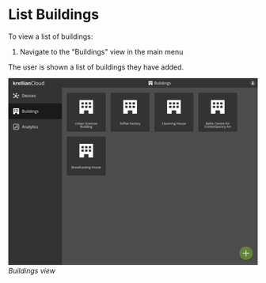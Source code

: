 # List Buildings

To view a list of buildings:

1. Navigate to the "Buildings" view in the main menu


The user is shown a list of buildings they have added.

![Screenshot of the buildings view](images/view_buildings.png)
*Buildings view*